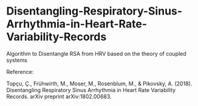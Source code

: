 # Disentangling-Respiratory-Sinus-Arrhythmia-in-Heart-Rate-Variability-Records
Algorithm to Disentangle RSA from HRV based on the theory of coupled systems

Reference:

Topçu, Ç., Frühwirth, M., Moser, M., Rosenblum, M., & Pikovsky, A. (2018). Disentangling Respiratory Sinus Arrhythmia in Heart Rate Variability Records. arXiv preprint arXiv:1802.00683.
